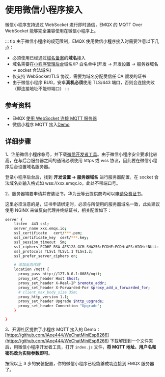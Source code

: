 # 使用微信小程序接入

微信小程序支持通过 WebSocket 进行即时通信，EMQX 的 MQTT Over WebSocket 能够完全兼容使用在微信小程序上。

::: tip
由于微信小程序的规范限制，EMQX 使用微信小程序接入时需要注意以下几点：

- 必须使用已经通过[域名备案](https://baike.baidu.com/item/%E5%9F%9F%E5%90%8D%E5%A4%87%E6%A1%88)的**域名**接入
- 域名需要在[小程序管理后台](https://mp.weixin.qq.com/wxamp/devprofile/get_profile)域名/IP 白名单中(开发 -> 开发设置 -> 服务器域名 -> socket 合法域名)
- 仅支持 WebSocket/TLS 协议，需要为域名分配受信任 CA 颁发的证书
- 由于微信小程序 BUG，安卓**真机必须**使用 TLS/443 端口，否则会连接失败（即连接地址不能带端口）
:::

## 参考资料

- EMQX [使用 WebSocket 连接 MQTT 服务器](https://www.emqx.com/zh/blog/connect-to-mqtt-broker-with-websocket)
- 微信小程序 MQTT 接入[Demo](https://github.com/iAoe444/WeChatMiniEsp8266)

## 详细步骤

1、注册微信小程序帐号，并下载[微信开发者工具](https://developers.weixin.qq.com/miniprogram/dev/devtools/download.html)。由于微信小程序安全要求比较高，在与后台服务器之间的通讯必须使用 https 或 wss 协议，因此要在微信小程序后台设置域名服务器。

登录小程序后台后，找到 **开发设置 -> 服务器域名** 进行服务器配置，在 socket 合法域名处输入格式如 wss://xxx.emqx.io，此处不带端口号。


2、服务器端要申请并安装证书，华为云等云提供商均可以[申请免费证书](https://www.huaweicloud.com/product/scm.html)。

这里必须注意的是，证书申请绑定时，必须与所使用的服务器域名一致，此处建议使用 NGINX 来做反向代理并终结证书，相关配置如下：

```bash
server {
    listen  443 ssl;        
    server_name xxx.emqx.io; 
    ssl_certificate   cert/***.pem;
    ssl_certificate_key  cert/***.key;
    ssl_session_timeout  5m;      
    ssl_ciphers ECDHE-RSA-AES128-GCM-SHA256:ECDHE:ECDH:AES:HIGH:!NULL:!aNULL:!MD5:!ADH:!RC4;
    ssl_protocols TLSv1 TLSv1.1 TLSv1.2;
    ssl_prefer_server_ciphers on;

    # 添加反向代理
    location /mqtt {
      proxy_pass http://127.0.0.1:8083/mqtt;
      proxy_set_header Host $host;
      proxy_set_header X-Real-IP $remote_addr;
      proxy_set_header X-Forwarded-For $proxy_add_x_forwarded_for;
      # client_max_body_size 35m;
      proxy_http_version 1.1;
      proxy_set_header Upgrade $http_upgrade;
      proxy_set_header Connection "Upgrade";    
    }

}
```

3、开源社区提供了小程序 MQTT 接入的 Demo：[https://github.com/iAoe444/WeChatMiniEsp8266](https://github.com/iAoe444/WeChatMiniEsp8266) 下载解压到一个文件夹后，用微信小程序开发者工具，打开 `index.js` 文件，**将 MQTT 地址、用户名和密码改为实际参数即可**。

按照以上 3 步的安装配置，你的微信小程序已经能够成功连接到 EMQX 服务器了。
